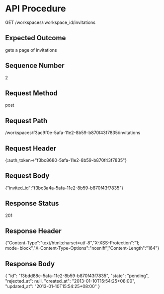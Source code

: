 # API Procedure
GET /workspaces/:workspace_id/invitations
## Expected Outcome
gets a page of invitations
## Sequence Number
2
## Request Method
post
## Request Path
/workspaces/f3ac9f0e-5afa-11e2-8b59-b870f43f7835/invitations
## Request Header
{:auth_token=>"f3bc8680-5afa-11e2-8b59-b870f43f7835"}
## Request Body
{"invited_id":"f3bc3a4a-5afa-11e2-8b59-b870f43f7835"}

## Response Status
201
## Response Header
{"Content-Type":"text/html;charset=utf-8","X-XSS-Protection":"1; mode=block","X-Content-Type-Options":"nosniff","Content-Length":"164"}

## Response Body
{
  "id": "f3bdd88c-5afa-11e2-8b59-b870f43f7835",
  "state": "pending",
  "rejected_at": null,
  "created_at": "2013-01-10T15:54:25+08:00",
  "updated_at": "2013-01-10T15:54:25+08:00"
}
